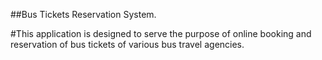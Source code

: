 ##Bus Tickets Reservation System.


#This application is designed to serve the purpose of online booking and reservation of bus tickets of various bus travel agencies.
